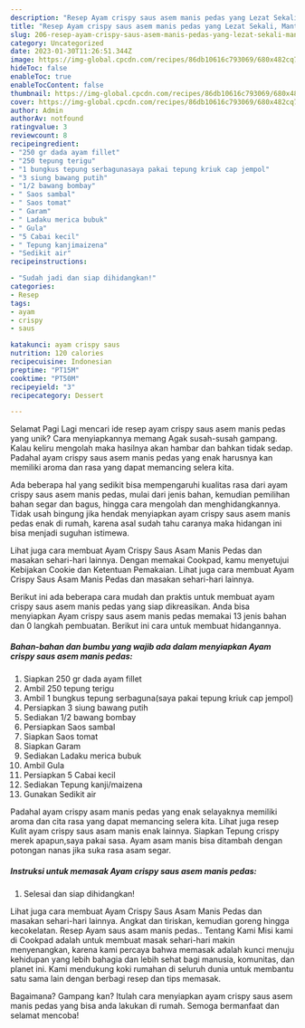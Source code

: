 ```yaml
---
description: "Resep Ayam crispy saus asem manis pedas yang Lezat Sekali, Mantap"
title: "Resep Ayam crispy saus asem manis pedas yang Lezat Sekali, Mantap"
slug: 206-resep-ayam-crispy-saus-asem-manis-pedas-yang-lezat-sekali-mantap
category: Uncategorized
date: 2023-01-30T11:26:51.344Z
image: https://img-global.cpcdn.com/recipes/86db10616c793069/680x482cq70/ayam-crispy-saus-asem-manis-pedas-foto-resep-utama.jpg
hideToc: false
enableToc: true
enableTocContent: false
thumbnail: https://img-global.cpcdn.com/recipes/86db10616c793069/680x482cq70/ayam-crispy-saus-asem-manis-pedas-foto-resep-utama.jpg
cover: https://img-global.cpcdn.com/recipes/86db10616c793069/680x482cq70/ayam-crispy-saus-asem-manis-pedas-foto-resep-utama.jpg
author: Admin
authorAv: notfound
ratingvalue: 3
reviewcount: 8
recipeingredient:
- "250 gr dada ayam fillet"
- "250 tepung terigu"
- "1 bungkus tepung serbagunasaya pakai tepung kriuk cap jempol"
- "3 siung bawang putih"
- "1/2 bawang bombay"
- " Saos sambal"
- " Saos tomat"
- " Garam"
- " Ladaku merica bubuk"
- " Gula"
- "5 Cabai kecil"
- " Tepung kanjimaizena"
- "Sedikit air"
recipeinstructions:

- "Sudah jadi dan siap dihidangkan!"
categories:
- Resep
tags:
- ayam
- crispy
- saus

katakunci: ayam crispy saus 
nutrition: 120 calories
recipecuisine: Indonesian
preptime: "PT15M"
cooktime: "PT50M"
recipeyield: "3"
recipecategory: Dessert

---
```



Selamat Pagi Lagi mencari ide resep ayam crispy saus asem manis pedas yang unik? Cara menyiapkannya memang Agak susah-susah gampang. Kalau keliru mengolah maka hasilnya akan hambar dan bahkan tidak sedap. Padahal ayam crispy saus asem manis pedas yang enak harusnya kan memiliki aroma dan rasa yang dapat memancing selera kita.


Ada beberapa hal yang sedikit bisa mempengaruhi kualitas rasa dari ayam crispy saus asem manis pedas, mulai dari jenis bahan, kemudian pemilihan bahan segar dan bagus, hingga cara mengolah dan menghidangkannya. Tidak usah bingung jika hendak menyiapkan ayam crispy saus asem manis pedas enak di rumah, karena asal sudah tahu caranya maka hidangan ini bisa menjadi suguhan istimewa.

Lihat juga cara membuat Ayam Crispy Saus Asam Manis Pedas dan masakan sehari-hari lainnya. Dengan memakai Cookpad, kamu menyetujui Kebijakan Cookie dan Ketentuan Pemakaian. Lihat juga cara membuat Ayam Crispy Saus Asam Manis Pedas dan masakan sehari-hari lainnya.


Berikut ini ada beberapa cara mudah dan praktis untuk membuat ayam crispy saus asem manis pedas yang siap dikreasikan. Anda bisa menyiapkan Ayam crispy saus asem manis pedas memakai 13 jenis bahan dan 0 langkah pembuatan. Berikut ini cara untuk membuat hidangannya.

<!--inarticleads1-->

##### Bahan-bahan dan bumbu yang wajib ada dalam menyiapkan Ayam crispy saus asem manis pedas:

1. Siapkan 250 gr dada ayam fillet
1. Ambil 250 tepung terigu
1. Ambil 1 bungkus tepung serbaguna(saya pakai tepung kriuk cap jempol)
1. Persiapkan 3 siung bawang putih
1. Sediakan 1/2 bawang bombay
1. Persiapkan  Saos sambal
1. Siapkan  Saos tomat
1. Siapkan  Garam
1. Sediakan  Ladaku merica bubuk
1. Ambil  Gula
1. Persiapkan 5 Cabai kecil
1. Sediakan  Tepung kanji/maizena
1. Gunakan Sedikit air


Padahal ayam crispy asam manis pedas yang enak selayaknya memiliki aroma dan cita rasa yang dapat memancing selera kita. Lihat juga resep Kulit ayam crispy saus asam manis enak lainnya. Siapkan Tepung crispy merek apapun,saya pakai sasa. Ayam asam manis bisa ditambah dengan potongan nanas jika suka rasa asam segar. 

<!--inarticleads2-->

##### Instruksi untuk memasak Ayam crispy saus asem manis pedas:


1. Selesai dan siap dihidangkan!

Lihat juga cara membuat Ayam Crispy Saus Asam Manis Pedas dan masakan sehari-hari lainnya. Angkat dan tiriskan, kemudian goreng hingga kecokelatan. Resep Ayam saus asam manis pedas.. Tentang Kami Misi kami di Cookpad adalah untuk membuat masak sehari-hari makin menyenangkan, karena kami percaya bahwa memasak adalah kunci menuju kehidupan yang lebih bahagia dan lebih sehat bagi manusia, komunitas, dan planet ini. Kami mendukung koki rumahan di seluruh dunia untuk membantu satu sama lain dengan berbagi resep dan tips memasak. 

Bagaimana? Gampang kan? Itulah cara menyiapkan ayam crispy saus asem manis pedas yang bisa anda lakukan di rumah. Semoga bermanfaat dan selamat mencoba!
